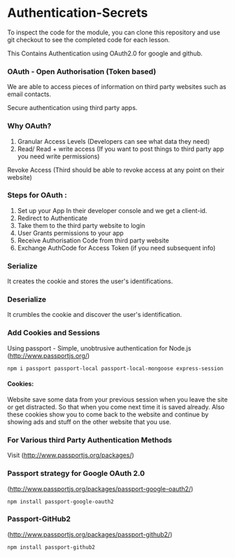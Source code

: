 # Authentication-Secrets

To inspect the code for the module, you can clone this repository and use git checkout to see the completed code for each lesson. 

This Contains Authentication using OAuth2.0 for google and github.

### OAuth - Open Authorisation (Token based)
We are able to access pieces of information on third party websites such as email contacts.

Secure authentication using third party apps.

### Why OAuth?
1. Granular Access Levels (Developers can see what data they need)
2. Read/ Read + write access (If you want to post things to third party app you need write permissions)


Revoke Access (Third should be able to revoke access at any point on their website)

### Steps for OAuth :
1. Set up your App In their developer console and we get a client-id. 
2. Redirect to Authenticate 
3. Take them to the third party website to login 
4. User Grants permissions to your app
5. Receive Authorisation Code from third party website
6. Exchange AuthCode for Access Token (if you need subsequent info)
	

### Serialize
It creates the cookie and stores the user's identifications.
	
### Deserialize 
It crumbles the cookie and discover the user's identification.
	
### Add Cookies and Sessions
Using passport - Simple, unobtrusive authentication for Node.js 
(http://www.passportjs.org/)


    npm i passport passport-local passport-local-mongoose express-session

	
#### Cookies: 
Website save some data from your previous session when you leave the site or get distracted. So that when you come next time it is saved already.
Also these cookies show you to come back to the website and continue by showing ads and stuff on the other website that you use.
	
### For Various third Party Authentication Methods
Visit (http://www.passportjs.org/packages/)

### Passport strategy for Google OAuth 2.0
(http://www.passportjs.org/packages/passport-google-oauth2/)

    npm install passport-google-oauth2

### Passport-GitHub2
(http://www.passportjs.org/packages/passport-github2/)

    npm install passport-github2

